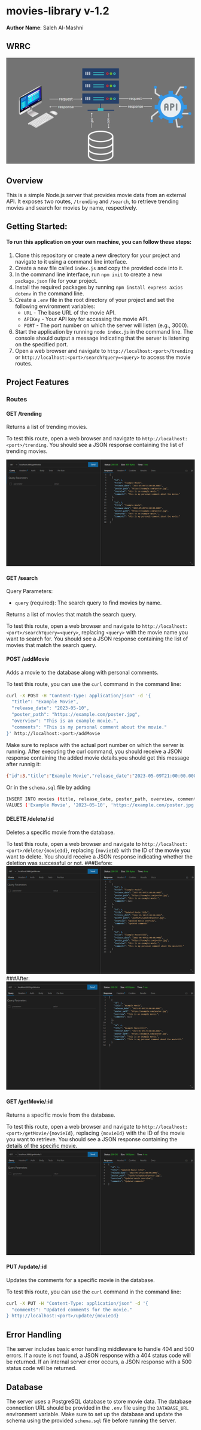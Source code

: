 
# movies-library v-1.2


**Author Name**: Saleh Al-Mashni

## WRRC
![WRRC](./assets/Capture.PNG)

## Overview
This is a simple Node.js server that provides movie data from an external API. It exposes two routes, `/trending` and `/search`, to retrieve trending movies and search for movies by name, respectively.

## Getting Started:

#### To run this application on your own machine, you can follow these steps:

1. Clone this repository or create a new directory for your project and navigate to it using a command line interface.
2. Create a new file called `index.js` and copy the provided code into it.
3. In the command line interface, run `npm init` to create a new `package.json` file for your project.
4. Install the required packages by running `npm install express axios dotenv` in the command line.
5. Create a `.env` file in the root directory of your project and set the following environment variables:
   - `URL` - The base URL of the movie API.
   - `APIKey` - Your API key for accessing the movie API.
   - `PORT` - The port number on which the server will listen (e.g., 3000).
6. Start the application by running `node index.js` in the command line. The console should output a message indicating that the server is listening on the specified port.
7. Open a web browser and navigate to `http://localhost:<port>/trending` or `http://localhost:<port>/search?query=<query>` to access the movie routes.

## Project Features

### Routes

#### GET /trending

Returns a list of trending movies.

To test this route, open a web browser and navigate to `http://localhost:<port>/trending`. You should see a JSON response containing the list of trending movies.

![WRRC](./assets/Capture1.PNG)


#### GET /search

Query Parameters:
- `query` (required): The search query to find movies by name.

Returns a list of movies that match the search query.

To test this route, open a web browser and navigate to `http://localhost:<port>/search?query=<query>`, replacing `<query>` with the movie name you want to search for. You should see a JSON response containing the list of movies that match the search query.

#### POST /addMovie

Adds a movie to the database along with personal comments.

To test this route, you can use the `curl` command in the command line:

```bash
curl -X POST -H "Content-Type: application/json" -d '{
  "title": "Example Movie",
  "release_date": "2023-05-10",
  "poster_path": "https://example.com/poster.jpg",
  "overview": "This is an example movie.",
  "comments": "This is my personal comment about the movie."
}' http://localhost:<port>/addMovie
```

Make sure to replace <port> with the actual port number on which the server is running. After executing the curl command, you should receive a JSON response containing the added movie details.you should get this message after runnig it:
```bash
{"id":3,"title":"Example Movie","release_date":"2023-05-09T21:00:00.000Z","poster_path":"https://example.com/poster.jpg","overview":"This is an example movie.","comments":"This is my personal comment about the movie."} 
```
Or in the `schema.sql` file by adding
```bash
INSERT INTO movies (title, release_date, poster_path, overview, comments)
VALUES ('Example Movie', '2023-05-10', 'https://example.com/poster.jpg', 'This is an example movie.', 'This is my personal comment about the movie.');
```


#### DELETE /delete/:id

Deletes a specific movie from the database.

To test this route, open a web browser and navigate to `http://localhost:<port>/delete/{movieId}`, replacing `{movieId}` with the ID of the movie you want to delete. You should receive a JSON response indicating whether the deletion was successful or not.
###Before:
![WRRC](./assets/Capture4.PNG)
###After:
![WRRC](./assets/Capture5.PNG)


#### GET /getMovie/:id

Returns a specific movie from the database.

To test this route, open a web browser and navigate to `http://localhost:<port>/getMovie/{movieId}`, replacing `{movieId}` with the ID of the movie you want to retrieve. You should see a JSON response containing the details of the specific movie.
![WRRC](./assets/Capture3.PNG)

#### PUT /update/:id

Updates the comments for a specific movie in the database.

To test this route, you can use the `curl` command in the command line:

```bash
curl -X PUT -H "Content-Type: application/json" -d '{
  "comments": "Updated comments for the movie."
} http://localhost:<port>/update/{movieId}
```


## Error Handling

The server includes basic error handling middleware to handle 404 and 500 errors. If a route is not found, a JSON response with a 404 status code will be returned. If an internal server error occurs, a JSON response with a 500 status code will be returned.

## Database

The server uses a PostgreSQL database to store movie data. The database connection URL should be provided in the `.env` file using the `DATABASE_URL` environment variable. Make sure to set up the database and update the schema using the provided `schema.sql` file before running the server.

